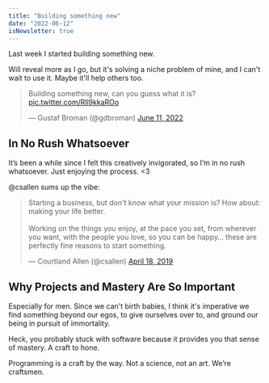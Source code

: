 ```yaml
---
title: "Building something new"
date: "2022-06-12"
isNewsletter: true
---
```


Last week I started building something new.

Will reveal more as I go, but it's solving a niche problem of mine, and I can't wait to use it. Maybe it'll help others too.

<blockquote class="twitter-tweet"><p lang="en" dir="ltr">Building something new, can you guess what it is? <a href="https://t.co/Rll9kkaROo">pic.twitter.com/Rll9kkaROo</a></p>&mdash; Gustaf Broman (@gdbroman) <a href="https://twitter.com/gdbroman/status/1535613987332804608?ref_src=twsrc%5Etfw">June 11, 2022</a></blockquote>

## In No Rush Whatsoever

It’s been a while since I felt this creatively invigorated, so I’m in no rush whatsoever. Just enjoying the process. <3

@csallen sums up the vibe:

<blockquote class="twitter-tweet"><p lang="en" dir="ltr">Starting a business, but don&#39;t know what your mission is? How about: making your life better.<br><br>Working on the things you enjoy, at the pace you set, from wherever you want, with the people you love, so you can be happy… these are perfectly fine reasons to start something.</p>&mdash; Courtland Allen (@csallen) <a href="https://twitter.com/csallen/status/1118952086127902723?ref_src=twsrc%5Etfw">April 18, 2019</a></blockquote>

## Why Projects and Mastery Are So Important

Especially for men. Since we can't birth babies, I think it's imperative we find something beyond our egos, to give ourselves over to, and ground our being in pursuit of immortality.

Heck, you probably stuck with software because it provides you that sense of mastery. A craft to hone.

Programming is a craft by the way. Not a science, not an art. We’re craftsmen.
